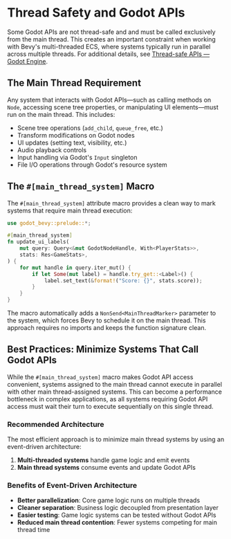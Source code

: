 # Thread Safety and Godot APIs

Some Godot APIs are not thread-safe and and must be called exclusively from the main thread. This creates an important constraint when working with Bevy's multi-threaded ECS, where systems typically run in parallel across multiple threads. For additional details, see [Thread-safe APIs — Godot Engine](https://docs.godotengine.org/en/stable/tutorials/performance/thread_safe_apis.html).

## The Main Thread Requirement

Any system that interacts with Godot APIs—such as calling methods on `Node`, accessing scene tree properties, or manipulating UI elements—must run on the main thread. This includes:

- Scene tree operations (`add_child`, `queue_free`, etc.)
- Transform modifications on Godot nodes
- UI updates (setting text, visibility, etc.)
- Audio playback controls
- Input handling via Godot's `Input` singleton
- File I/O operations through Godot's resource system

## The `#[main_thread_system]` Macro

The `#[main_thread_system]` attribute macro provides a clean way to mark systems that require main thread execution:

```rust
use godot_bevy::prelude::*;

#[main_thread_system]
fn update_ui_labels(
    mut query: Query<&mut GodotNodeHandle, With<PlayerStats>>,
    stats: Res<GameStats>,
) {
    for mut handle in query.iter_mut() {
        if let Some(mut label) = handle.try_get::<Label>() {
            label.set_text(&format!("Score: {}", stats.score));
        }
    }
}
```

The macro automatically adds a `NonSend<MainThreadMarker>` parameter to the system, which forces Bevy to schedule it on the main thread. This approach requires no imports and keeps the function signature clean.

## Best Practices: Minimize Systems That Call Godot APIs

While the `#[main_thread_system]` macro makes Godot API access convenient, systems assigned to the main thread cannot execute in parallel with other main thread-assigned systems. This can become a performance bottleneck in complex applications, as all systems requiring Godot API access must wait their turn to execute sequentially on this single thread.

### Recommended Architecture

The most efficient approach is to minimize main thread systems by using an event-driven architecture:

1. **Multi-threaded systems** handle game logic and emit events
2. **Main thread systems** consume events and update Godot APIs

### Benefits of Event-Driven Architecture

- **Better parallelization**: Core game logic runs on multiple threads
- **Cleaner separation**: Business logic decoupled from presentation layer
- **Easier testing**: Game logic systems can be tested without Godot APIs
- **Reduced main thread contention**: Fewer systems competing for main thread time
